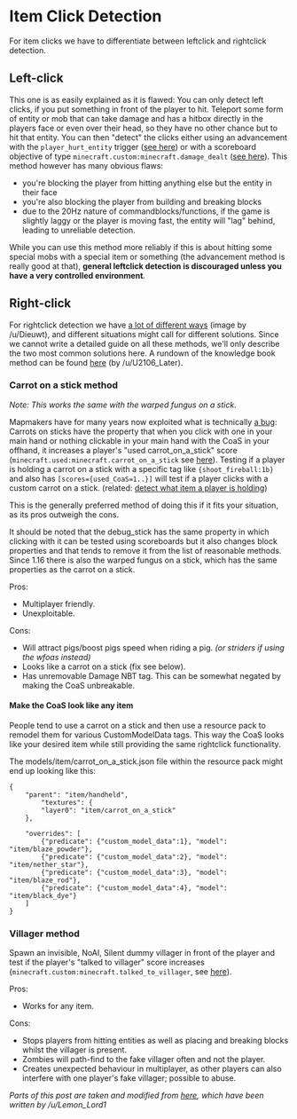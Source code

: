 # Item Click Detection

For item clicks we have to differentiate between leftclick and rightclick detection.

## Left-click

This one is as easily explained as it is flawed: You can only detect left clicks, if you put something in front of the player to hit. Teleport some form of entity or mob that can take damage and has a hitbox directly in the players face or even over their head, so they have no other chance but to hit that entity. You can then "detect" the clicks either using an advancement with the `player_hurt_entity` trigger ([see here](https://minecraft.gamepedia.com/Advancements/JSON_format#minecraft:player_hurt_entity)) or with a scoreboard objective of type `minecraft.custom:minecraft.damage_dealt` ([see here](https://minecraft.gamepedia.com/Scoreboard#Criteria)). This method however has many obvious flaws:  

- you're blocking the player from hitting anything else but the entity in their face  
- you're also blocking the player from building and breaking blocks  
- due to the 20Hz nature of commandblocks/functions, if the game is slightly laggy or the player is moving fast, the entity will "lag" behind, leading to unreliable detection.  

While you can use this method more reliably if this is about hitting some special mobs with a special item or something (the advancement method is really good at that), **general leftclick detection is discouraged unless you have a very controlled environment**.

## Right-click

For rightclick detection we have [a lot of different ways](https://i.imgur.com/8gKEdp1.png) (image by /u/Dieuwt), and different situations might call for different solutions. Since we cannot write a detailed guide on all these methods, we'll only describe the two most common solutions here. A rundown of the knowledge book method can be found [here](https://www.reddit.com/r/MinecraftCommands/comments/g4jxzy/simple_rightclick_detection_without_sacrificing/) (by /u/U2106_Later).

### Carrot on a stick method

_Note: This works the same with the warped fungus on a stick._

Mapmakers have for many years now exploited what is technically [a bug](https://bugs.mojang.com/browse/MC-112991): Carrots on sticks have the property that when you click with one in your main hand or nothing clickable in your main hand with the CoaS in your offhand, it increases a player's "used carrot_on_a_stick" score (`minecraft.used:minecraft.carrot_on_a_stick` see [here](https://minecraft.gamepedia.com/Scoreboard#Criteria)). Testing if a player is holding a carrot on a stick with a specific tag like `{shoot_fireball:1b}` and also has `[scores={used_CoaS=1..}]` will test if a player clicks with a custom carrot on a stick. (related: [detect what item a player is holding](/wiki/questions/detectitem))

This is the generally preferred method of doing this if it fits your situation, as its pros outweigh the cons.

It should be noted that the debug_stick has the same property in which clicking with it can be tested using scoreboards but it also changes block properties and that tends to remove it from the list of reasonable methods. Since 1.16 there is also the warped fungus on a stick, which has the same properties as the carrot on a stick.

Pros:
- Multiplayer friendly.
- Unexploitable.

Cons:
- Will attract pigs/boost pigs speed when riding a pig. _(or striders if using the wfoas instead)_
- Looks like a carrot on a stick (fix see below).
- Has unremovable Damage NBT tag. This can be somewhat negated by making the CoaS unbreakable.

#### Make the CoaS look like any item

People tend to use a carrot on a stick and then use a resource pack to remodel them for various CustomModelData tags. This way the CoaS looks like your desired item while still providing the same rightclick functionality.

The models/item/carrot_on_a_stick.json file within the resource pack might end up looking like this:

    {
        "parent": "item/handheld",
            "textures": {
            "layer0": "item/carrot_on_a_stick"
        },
   
        "overrides": [
            {"predicate": {"custom_model_data":1}, "model": "item/blaze_powder"},
            {"predicate": {"custom_model_data":2}, "model": "item/nether_star"},
            {"predicate": {"custom_model_data":3}, "model": "item/blaze_rod"},
            {"predicate": {"custom_model_data":4}, "model": "item/black_dye"}
        ]
    }


### Villager method

Spawn an invisible, NoAI, Silent dummy villager in front of the player and test if the player's "talked to villager" score increases (`minecraft.custom:minecraft.talked_to_villager`, see [here](https://minecraft.gamepedia.com/Scoreboard#Criteria)).

Pros:
- Works for any item.

Cons:
- Stops players from hitting entities as well as placing and breaking blocks whilst the villager is present.  
- Zombies will path-find to the fake villager often and not the player.  
- Creates unexpected behaviour in multiplayer, as other players can also interfere with one player's fake villager; possible to abuse.  

_Parts of this post are taken and modified from [here](https://www.reddit.com/r/MinecraftCommands/comments/elnygk/item_abilities/), which have been written by /u/Lemon_Lord1_